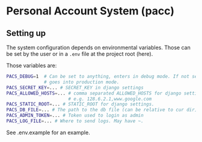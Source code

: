 # Personal Account System (pacc)

## Setting up

The system configuration depends on environmental variables. Those can
be set by the user or in a `.env` file at the project root (here).

Those variables are:
```bash
PACS_DEBUG=1  # Can be set to anything, enters in debug mode. If not set
              # goes into production mode.
PACS_SECRET_KEY=... # SECRET_KEY in django settings
PACS_ALLOWED_HOSTS=... # comma separated ALLOWED_HOSTS for django settings
                       # e.g. 128.6.2.1,www.google.com
PACS_STATIC_ROOT=... # STATIC_ROOT for django settings.
PACS_DB_FILE=... # The path to the db file (can be relative to cur dir)
PACS_ADMIN_TOKEN=... # Token used to login as admin
PACS_LOG_FILE=... # Where to send logs. May have ~.
```

See .env.example for an example.
